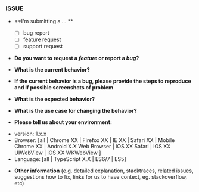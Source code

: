 ### ISSUE

- **I'm submitting a ... **

  - [ ] bug report
  - [ ] feature request
  - [ ] support request

- **Do you want to request a _feature_ or report a _bug_?**

- **What is the current behavior?**

- **If the current behavior is a bug, please provide the steps to reproduce and if possible screenshots of problem**

- **What is the expected behavior?**

- **What is the use case for changing the behavior?**

- **Please tell us about your environment:**

* version: 1.x.x
* Browser: [all | Chrome XX | Firefox XX | IE XX | Safari XX | Mobile Chrome XX | Android X.X Web Browser | iOS XX Safari | iOS XX UIWebView | iOS XX WKWebView ]
* Language: [all | TypeScript X.X | ES6/7 | ES5]

- **Other information** (e.g. detailed explanation, stacktraces, related issues, suggestions how to fix, links for us to have context, eg. stackoverflow, etc)
